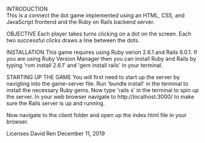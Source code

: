 INTRODUCTION    
This is a connect the dot game implemented using an HTML, CSS, and JavaScript frontend and the Ruby on Rails backend server.

OBJECTIVE
Each player takes turns clicking on a dot on the screen. Each two successful clicks draws a line between the dots.

INSTALLATION
This game requires using Ruby verion 2.6.1 and Rails 6.0.1. If you are using Ruby Version Manager then you can install Ruby and Rails by typing 'rvm install 2.6.1' and 'gem install rails' in your terminal.

STARTING UP THE GAME
You will first need to start up the server by navigting into the game-server file. Run 'bundle install' in the terminal to install the necessary Ruby gems. Now type 'rails s' in the terminal to spin up the server. In your web browser navigate to http://localhost:3000/ to make sure the Rails server is up and running.

Now navigate to the client folder and open up the index.html file in your browser.


Licenses David Ren December 11, 2019